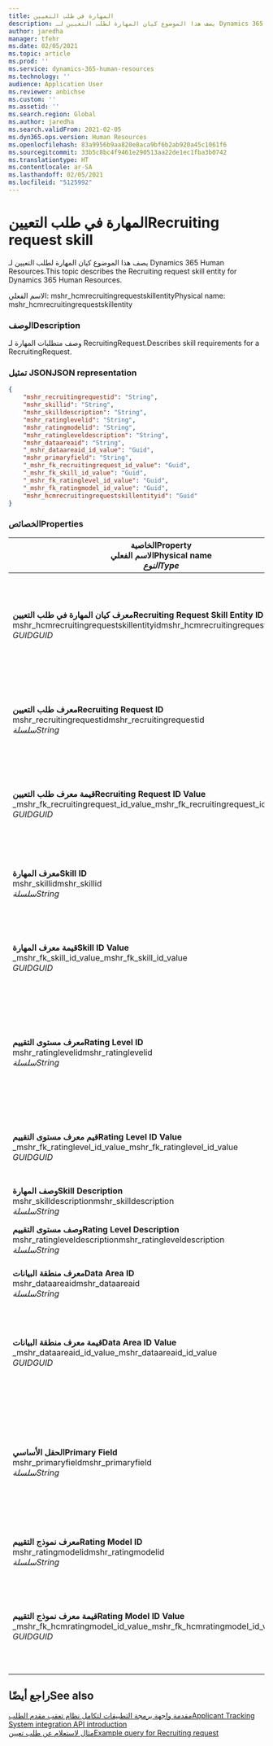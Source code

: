 ```yaml
---
title: المهارة في طلب التعيين
description: يصف هذا الموضوع كيان المهارة لطلب التعيين لـ Dynamics 365 Human Resources.
author: jaredha
manager: tfehr
ms.date: 02/05/2021
ms.topic: article
ms.prod: ''
ms.service: dynamics-365-human-resources
ms.technology: ''
audience: Application User
ms.reviewer: anbichse
ms.custom: ''
ms.assetid: ''
ms.search.region: Global
ms.author: jaredha
ms.search.validFrom: 2021-02-05
ms.dyn365.ops.version: Human Resources
ms.openlocfilehash: 83a9956b9aa820e8aca9bf6b2ab920a45c1061f6
ms.sourcegitcommit: 33b5c8bc4f9461e290513aa22de1ec1fba3b0742
ms.translationtype: HT
ms.contentlocale: ar-SA
ms.lasthandoff: 02/05/2021
ms.locfileid: "5125992"
---
```

# <a name="recruiting-request-skill"></a><span data-ttu-id="68bf9-103">المهارة في طلب التعيين</span><span class="sxs-lookup"><span data-stu-id="68bf9-103">Recruiting request skill</span></span>

<span data-ttu-id="68bf9-104">يصف هذا الموضوع كيان المهارة لطلب التعيين لـ Dynamics 365 Human Resources.</span><span class="sxs-lookup"><span data-stu-id="68bf9-104">This topic describes the Recruiting request skill entity for Dynamics 365 Human Resources.</span></span>

<span data-ttu-id="68bf9-105">الاسم الفعلي: mshr_hcmrecruitingrequestskillentity</span><span class="sxs-lookup"><span data-stu-id="68bf9-105">Physical name: mshr_hcmrecruitingrequestskillentity</span></span>

### <a name="description"></a><span data-ttu-id="68bf9-106">الوصف</span><span class="sxs-lookup"><span data-stu-id="68bf9-106">Description</span></span>

<span data-ttu-id="68bf9-107">وصف متطلبات المهارة لـ RecruitingRequest.</span><span class="sxs-lookup"><span data-stu-id="68bf9-107">Describes skill requirements for a RecruitingRequest.</span></span>

### <a name="json-representation"></a><span data-ttu-id="68bf9-108">تمثيل JSON</span><span class="sxs-lookup"><span data-stu-id="68bf9-108">JSON representation</span></span>

```json
{
    "mshr_recruitingrequestid": "String",
    "mshr_skillid": "String",
    "mshr_skilldescription": "String",
    "mshr_ratinglevelid": "String",
    "mshr_ratingmodelid": "String",
    "mshr_ratingleveldescription": "String",
    "mshr_dataareaid": "String",
    "_mshr_dataareaid_id_value": "Guid",
    "mshr_primaryfield": "String",
    "_mshr_fk_recruitingrequest_id_value": "Guid",
    "_mshr_fk_skill_id_value": "Guid",
    "_mshr_fk_ratinglevel_id_value": "Guid",
    "_mshr_fk_ratingmodel_id_value": "Guid",
    "mshr_hcmrecruitingrequestskillentityid": "Guid"
}
```

### <a name="properties"></a><span data-ttu-id="68bf9-109">الخصائص</span><span class="sxs-lookup"><span data-stu-id="68bf9-109">Properties</span></span>

| <span data-ttu-id="68bf9-110">الخاصية</span><span class="sxs-lookup"><span data-stu-id="68bf9-110">Property</span></span><br><span data-ttu-id="68bf9-111">**الاسم الفعلي**</span><span class="sxs-lookup"><span data-stu-id="68bf9-111">**Physical name**</span></span><br><span data-ttu-id="68bf9-112">**_النوع_**</span><span class="sxs-lookup"><span data-stu-id="68bf9-112">**_Type_**</span></span> | <span data-ttu-id="68bf9-113">استخدام</span><span class="sxs-lookup"><span data-stu-id="68bf9-113">Use</span></span> | <span data-ttu-id="68bf9-114">الوصف</span><span class="sxs-lookup"><span data-stu-id="68bf9-114">Description</span></span> |
| --- | --- | --- |
| <span data-ttu-id="68bf9-115">**معرف كيان المهارة في طلب التعيين**</span><span class="sxs-lookup"><span data-stu-id="68bf9-115">**Recruiting Request Skill Entity ID**</span></span><br><span data-ttu-id="68bf9-116">mshr_hcmrecruitingrequestskillentityid</span><span class="sxs-lookup"><span data-stu-id="68bf9-116">mshr_hcmrecruitingrequestskillentityid</span></span><br><span data-ttu-id="68bf9-117">*GUID*</span><span class="sxs-lookup"><span data-stu-id="68bf9-117">*GUID*</span></span> | <span data-ttu-id="68bf9-118">للقراءة فقط</span><span class="sxs-lookup"><span data-stu-id="68bf9-118">Read-only</span></span><br><span data-ttu-id="68bf9-119">مطلوب</span><span class="sxs-lookup"><span data-stu-id="68bf9-119">Required</span></span> | <span data-ttu-id="68bf9-120">معرف فريد منشأ بواسطة النظام لسجل **المهارة في طلب التعيين**.</span><span class="sxs-lookup"><span data-stu-id="68bf9-120">System-generated unique identifier for the **Recruiting Request Skill** record.</span></span> |
| <span data-ttu-id="68bf9-121">**معرف طلب التعيين**</span><span class="sxs-lookup"><span data-stu-id="68bf9-121">**Recruiting Request ID**</span></span><br><span data-ttu-id="68bf9-122">mshr_recruitingrequestid</span><span class="sxs-lookup"><span data-stu-id="68bf9-122">mshr_recruitingrequestid</span></span><br><span data-ttu-id="68bf9-123">*سلسلة*</span><span class="sxs-lookup"><span data-stu-id="68bf9-123">*String*</span></span> | <span data-ttu-id="68bf9-124">الكتابة مرة واحدة</span><span class="sxs-lookup"><span data-stu-id="68bf9-124">Write-once</span></span><br><span data-ttu-id="68bf9-125">مطلوب</span><span class="sxs-lookup"><span data-stu-id="68bf9-125">Required</span></span> | <span data-ttu-id="68bf9-126">المعرف الفريد القابل للقراءة من قبل المستخدم لطلب التعيين المقترن.</span><span class="sxs-lookup"><span data-stu-id="68bf9-126">The user-readable unique identifier of the associated recruiting request.</span></span> |
| <span data-ttu-id="68bf9-127">**قيمة معرف طلب التعيين**</span><span class="sxs-lookup"><span data-stu-id="68bf9-127">**Recruiting Request ID Value**</span></span><br><span data-ttu-id="68bf9-128">_mshr_fk_recruitingrequest_id_value</span><span class="sxs-lookup"><span data-stu-id="68bf9-128">_mshr_fk_recruitingrequest_id_value</span></span><br><span data-ttu-id="68bf9-129">*GUID*</span><span class="sxs-lookup"><span data-stu-id="68bf9-129">*GUID*</span></span> | <span data-ttu-id="68bf9-130">للقراءة فقط</span><span class="sxs-lookup"><span data-stu-id="68bf9-130">Read-only</span></span><br><span data-ttu-id="68bf9-131">مطلوب</span><span class="sxs-lookup"><span data-stu-id="68bf9-131">Required</span></span><br> <span data-ttu-id="68bf9-132">المفتاح الخارجي: mshr_hcmrecruitingrequestentityid لكيان mshr_hcmrecruitingrequestentity</span><span class="sxs-lookup"><span data-stu-id="68bf9-132">Foreign key: mshr_hcmrecruitingrequestentityid of mshr_hcmrecruitingrequestentity entity</span></span> | <span data-ttu-id="68bf9-133">المعرف الفريد المنشأ بواسطة النظام لطلب التعيين المقترن.</span><span class="sxs-lookup"><span data-stu-id="68bf9-133">System-generated unique identifier of the associated recruiting request.</span></span> |
| <span data-ttu-id="68bf9-134">**معرف المهارة**</span><span class="sxs-lookup"><span data-stu-id="68bf9-134">**Skill ID**</span></span><br><span data-ttu-id="68bf9-135">mshr_skillid</span><span class="sxs-lookup"><span data-stu-id="68bf9-135">mshr_skillid</span></span><br><span data-ttu-id="68bf9-136">*سلسلة*</span><span class="sxs-lookup"><span data-stu-id="68bf9-136">*String*</span></span><br> | <span data-ttu-id="68bf9-137">الكتابة مرة واحدة</span><span class="sxs-lookup"><span data-stu-id="68bf9-137">Write-once</span></span><br><span data-ttu-id="68bf9-138">مطلوب</span><span class="sxs-lookup"><span data-stu-id="68bf9-138">Required</span></span> | <span data-ttu-id="68bf9-139">المعرف الفريد القابل للقراءة من قبل المستخدم للمهارة المطلوبة.</span><span class="sxs-lookup"><span data-stu-id="68bf9-139">The user-readable unique identifier of the required skill.</span></span> |
| <span data-ttu-id="68bf9-140">**قيمة معرف المهارة**</span><span class="sxs-lookup"><span data-stu-id="68bf9-140">**Skill ID Value**</span></span><br><span data-ttu-id="68bf9-141">_mshr_fk_skill_id_value</span><span class="sxs-lookup"><span data-stu-id="68bf9-141">_mshr_fk_skill_id_value</span></span><br><span data-ttu-id="68bf9-142">*GUID*</span><span class="sxs-lookup"><span data-stu-id="68bf9-142">*GUID*</span></span> | <span data-ttu-id="68bf9-143">للقراءة فقط</span><span class="sxs-lookup"><span data-stu-id="68bf9-143">Read-only</span></span><br><span data-ttu-id="68bf9-144">مطلوب</span><span class="sxs-lookup"><span data-stu-id="68bf9-144">Required</span></span><br><span data-ttu-id="68bf9-145">المفتاح الخارجي: mshr_hcmskillentityid للكيان mshr_hcmskillentity</span><span class="sxs-lookup"><span data-stu-id="68bf9-145">Foreign key: mshr_hcmskillentityid of mshr_hcmskillentity entity</span></span> | <span data-ttu-id="68bf9-146">معرف فريد منشأ بواسطة النظام للمهارة المطلوبة.</span><span class="sxs-lookup"><span data-stu-id="68bf9-146">System-generated unique identifier of the required skill.</span></span> |
| <span data-ttu-id="68bf9-147">**معرف مستوى التقييم**</span><span class="sxs-lookup"><span data-stu-id="68bf9-147">**Rating Level ID**</span></span><br><span data-ttu-id="68bf9-148">mshr_ratinglevelid</span><span class="sxs-lookup"><span data-stu-id="68bf9-148">mshr_ratinglevelid</span></span><br><span data-ttu-id="68bf9-149">*سلسلة*</span><span class="sxs-lookup"><span data-stu-id="68bf9-149">*String*</span></span> | <span data-ttu-id="68bf9-150">الكتابة مرة واحدة</span><span class="sxs-lookup"><span data-stu-id="68bf9-150">Write-once</span></span><br><span data-ttu-id="68bf9-151">اختياري</span><span class="sxs-lookup"><span data-stu-id="68bf9-151">Optional</span></span> | <span data-ttu-id="68bf9-152">قيمة مستوى المهارة المطلوبة المحددة للوظيفة، استنادا إلى نموذج التقييم المعين للمهارة.</span><span class="sxs-lookup"><span data-stu-id="68bf9-152">The required skill level value selected for the job, based on the rating model assigned to the skill.</span></span> |
| <span data-ttu-id="68bf9-153">**قيم معرف مستوى التقييم**</span><span class="sxs-lookup"><span data-stu-id="68bf9-153">**Rating Level ID Value**</span></span><br><span data-ttu-id="68bf9-154">_mshr_fk_ratinglevel_id_value</span><span class="sxs-lookup"><span data-stu-id="68bf9-154">_mshr_fk_ratinglevel_id_value</span></span><br><span data-ttu-id="68bf9-155">*GUID*</span><span class="sxs-lookup"><span data-stu-id="68bf9-155">*GUID*</span></span> | <span data-ttu-id="68bf9-156">للقراءة فقط</span><span class="sxs-lookup"><span data-stu-id="68bf9-156">Read-only</span></span><br><span data-ttu-id="68bf9-157">اختياري</span><span class="sxs-lookup"><span data-stu-id="68bf9-157">Optional</span></span><br><span data-ttu-id="68bf9-158">المفتاح الخارجي: mshr_hcmratinglevelentityid للكيان mshr_hcmratinglevelentity</span><span class="sxs-lookup"><span data-stu-id="68bf9-158">Foreign key: mshr_hcmratinglevelentityid of mshr_hcmratinglevelentity entity</span></span> | <span data-ttu-id="68bf9-159">معرف فريد منشأ بواسطة النظام للمستوى.</span><span class="sxs-lookup"><span data-stu-id="68bf9-159">System-generated unique identifier for the level.</span></span> |
| <span data-ttu-id="68bf9-160">**وصف المهارة**</span><span class="sxs-lookup"><span data-stu-id="68bf9-160">**Skill Description**</span></span><br><span data-ttu-id="68bf9-161">mshr_skilldescription</span><span class="sxs-lookup"><span data-stu-id="68bf9-161">mshr_skilldescription</span></span><br><span data-ttu-id="68bf9-162">*سلسلة*</span><span class="sxs-lookup"><span data-stu-id="68bf9-162">*String*</span></span> | <span data-ttu-id="68bf9-163">للقراءة فقط</span><span class="sxs-lookup"><span data-stu-id="68bf9-163">Read-only</span></span><br><span data-ttu-id="68bf9-164">مطلوب</span><span class="sxs-lookup"><span data-stu-id="68bf9-164">Required</span></span> | <span data-ttu-id="68bf9-165">وصف المهارة.</span><span class="sxs-lookup"><span data-stu-id="68bf9-165">The skill description.</span></span> |
| <span data-ttu-id="68bf9-166">**وصف مستوى التقييم**</span><span class="sxs-lookup"><span data-stu-id="68bf9-166">**Rating Level Description**</span></span><br><span data-ttu-id="68bf9-167">mshr_ratingleveldescription</span><span class="sxs-lookup"><span data-stu-id="68bf9-167">mshr_ratingleveldescription</span></span><br><span data-ttu-id="68bf9-168">*سلسلة*</span><span class="sxs-lookup"><span data-stu-id="68bf9-168">*String*</span></span> | <span data-ttu-id="68bf9-169">للقراءة فقط</span><span class="sxs-lookup"><span data-stu-id="68bf9-169">Read-only</span></span><br><span data-ttu-id="68bf9-170">اختياري</span><span class="sxs-lookup"><span data-stu-id="68bf9-170">Optional</span></span> | <span data-ttu-id="68bf9-171">صف مستوى المهارة المحدد.</span><span class="sxs-lookup"><span data-stu-id="68bf9-171">The description of the selected skill level.</span></span> |
| <span data-ttu-id="68bf9-172">**معرف منطقة البيانات**</span><span class="sxs-lookup"><span data-stu-id="68bf9-172">**Data Area ID**</span></span><br><span data-ttu-id="68bf9-173">mshr_dataareaid</span><span class="sxs-lookup"><span data-stu-id="68bf9-173">mshr_dataareaid</span></span><br><span data-ttu-id="68bf9-174">*سلسلة*</span><span class="sxs-lookup"><span data-stu-id="68bf9-174">*String*</span></span> | <span data-ttu-id="68bf9-175">قراءة/كتابة</span><span class="sxs-lookup"><span data-stu-id="68bf9-175">Read/write</span></span><br><span data-ttu-id="68bf9-176">اختياري</span><span class="sxs-lookup"><span data-stu-id="68bf9-176">Optional</span></span> | <span data-ttu-id="68bf9-177">يحدد الكيان القانوني (الشركة).</span><span class="sxs-lookup"><span data-stu-id="68bf9-177">Specifies the legal entity (company).</span></span> |
| <span data-ttu-id="68bf9-178">**قيمة معرف منطقة البيانات**</span><span class="sxs-lookup"><span data-stu-id="68bf9-178">**Data Area ID Value**</span></span><br><span data-ttu-id="68bf9-179">_mshr_dataareaid_id_value</span><span class="sxs-lookup"><span data-stu-id="68bf9-179">_mshr_dataareaid_id_value</span></span><br><span data-ttu-id="68bf9-180">*GUID*</span><span class="sxs-lookup"><span data-stu-id="68bf9-180">*GUID*</span></span> | <span data-ttu-id="68bf9-181">للقراءة فقط</span><span class="sxs-lookup"><span data-stu-id="68bf9-181">Read-only</span></span><br><span data-ttu-id="68bf9-182">اختياري</span><span class="sxs-lookup"><span data-stu-id="68bf9-182">Optional</span></span><br><span data-ttu-id="68bf9-183">المفتاح الخارجي: cdm_companyid للكيان cdm_company</span><span class="sxs-lookup"><span data-stu-id="68bf9-183">Foreign key: cdm_companyid of cdm_company entity</span></span> | <span data-ttu-id="68bf9-184">قيمة GUID تم إنشاؤها بواسطة النظام لتعرف الكيان القانوني (الشركة).</span><span class="sxs-lookup"><span data-stu-id="68bf9-184">System-generated GUID value identifying the legal entity (company).</span></span> |
| <span data-ttu-id="68bf9-185">**الحقل الأساسي**</span><span class="sxs-lookup"><span data-stu-id="68bf9-185">**Primary Field**</span></span><br><span data-ttu-id="68bf9-186">mshr_primaryfield</span><span class="sxs-lookup"><span data-stu-id="68bf9-186">mshr_primaryfield</span></span><br><span data-ttu-id="68bf9-187">*سلسلة*</span><span class="sxs-lookup"><span data-stu-id="68bf9-187">*String*</span></span> | <span data-ttu-id="68bf9-188">للقراءة فقط</span><span class="sxs-lookup"><span data-stu-id="68bf9-188">Read-only</span></span><br><span data-ttu-id="68bf9-189">مطلوب</span><span class="sxs-lookup"><span data-stu-id="68bf9-189">Required</span></span> | <span data-ttu-id="68bf9-190">سلسلة متصلة من قيمة طلب التعيين ومعرف المهارة كأسلوب آخر لتعريف السجل بشكل فريد.</span><span class="sxs-lookup"><span data-stu-id="68bf9-190">Concatenation of Recruiting Request value and Skill ID as another method to uniquely identify the record.</span></span> |
| <span data-ttu-id="68bf9-191">**معرف نموذج التقييم**</span><span class="sxs-lookup"><span data-stu-id="68bf9-191">**Rating Model ID**</span></span><br><span data-ttu-id="68bf9-192">mshr_ratingmodelid</span><span class="sxs-lookup"><span data-stu-id="68bf9-192">mshr_ratingmodelid</span></span><br><span data-ttu-id="68bf9-193">*سلسلة*</span><span class="sxs-lookup"><span data-stu-id="68bf9-193">*String*</span></span> | <span data-ttu-id="68bf9-194">قراءة-كتابة</span><span class="sxs-lookup"><span data-stu-id="68bf9-194">Read-write</span></span><br><span data-ttu-id="68bf9-195">مطلوب</span><span class="sxs-lookup"><span data-stu-id="68bf9-195">Required</span></span> | <span data-ttu-id="68bf9-196">نموذج التقييم المستخدم لتقييم المهارة.</span><span class="sxs-lookup"><span data-stu-id="68bf9-196">The rating model used to rate the skill.</span></span> |
| <span data-ttu-id="68bf9-197">**قيمة معرف نموذج التقييم**</span><span class="sxs-lookup"><span data-stu-id="68bf9-197">**Rating Model ID Value**</span></span><br><span data-ttu-id="68bf9-198">_mshr_fk_hcmratingmodel_id_value</span><span class="sxs-lookup"><span data-stu-id="68bf9-198">_mshr_fk_hcmratingmodel_id_value</span></span><br><span data-ttu-id="68bf9-199">*GUID*</span><span class="sxs-lookup"><span data-stu-id="68bf9-199">*GUID*</span></span> | <span data-ttu-id="68bf9-200">للقراءة فقط</span><span class="sxs-lookup"><span data-stu-id="68bf9-200">Read-only</span></span><br><span data-ttu-id="68bf9-201">مطلوب</span><span class="sxs-lookup"><span data-stu-id="68bf9-201">Required</span></span><br><span data-ttu-id="68bf9-202">المفتاح الخارجي: mshr_hcmratingmodelentityid للكيان mshr_hcmratingmodelentity</span><span class="sxs-lookup"><span data-stu-id="68bf9-202">Foreign key: mshr_hcmratingmodelentityid of mshr_hcmratingmodelentity entity</span></span> | <span data-ttu-id="68bf9-203">المعرف الفريد الذي تم إنشاؤه بواسطة النظام لنموذج التقييم المستخدم لتقييم المهارة.</span><span class="sxs-lookup"><span data-stu-id="68bf9-203">System-generated unique identifier of the rating model used to rate the skill.</span></span> |

## <a name="see-also"></a><span data-ttu-id="68bf9-204">راجع أيضًا</span><span class="sxs-lookup"><span data-stu-id="68bf9-204">See also</span></span>

[<span data-ttu-id="68bf9-205">مقدمة واجهة برمجة التطبيقات لتكامل نظام تعقب مقدم الطلب</span><span class="sxs-lookup"><span data-stu-id="68bf9-205">Applicant Tracking System integration API introduction</span></span>](hr-admin-integration-ats-api-introduction.md)<br>
[<span data-ttu-id="68bf9-206">مثال لاستعلام عن طلب تعيين</span><span class="sxs-lookup"><span data-stu-id="68bf9-206">Example query for Recruiting request</span></span>](hr-admin-integration-ats-api-recruiting-request-example-query.md)
